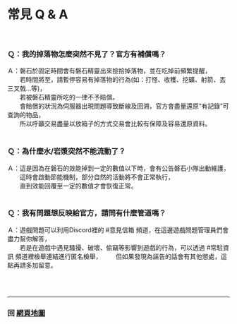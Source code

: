 # 常見 Q & A

<br>

### Ｑ：我的掉落物怎麼突然不見了？官方有補償嗎？  
Ａ：磐石於固定時間會有磐石精靈出來撿拾掉落物，並在吃掉前頻繁提醒，<br>
　　若時間將至，請暫停容易有掉落物的行為(如：打怪、收穫、挖礦、射箭、丟三叉戟…等)，<br>
　　若被磐石精靈所吃的一律不予賠償。<br>
　　會賠償的狀況為伺服器出現問題導致斷線及回溯，官方會盡量還原“有記錄”可查詢的物品，<br>
　　所以呼籲交易盡量以放箱子的方式交易會比較有保障及容易還原資料。
<br>
<br>
### Ｑ：為什麼水/岩漿突然不能流動了？
Ａ：這是因為在磐石的效能掉到一定的數值以下時，會有公告磐石小隊出動維護，<br>
　　這時會啟動節能機制，部分自然的活動將不會正常執行，<br>
　　直到效能回覆至一定的數值才會恢復正常。
<br>
<br>
### Ｑ：我有問題想反映給官方，請問有什麼管道嗎？
Ａ：遊戲問題可以利用Discord裡的 #意見信箱 頻道，在這邊遊戲問題管理員們會盡力幫你解答，<br>
　　若是在遊戲中遇見騷擾、破壞、偷竊等影響到遊戲的行為，可以透過 #常駐資訊 頻道裡檢舉連結進行匿名檢舉，
　　但如果發現為誣告的話會有其他懲處，這點再請多加留意。

<br>
<br>

------

### 回 [網頁地圖](https://rock-mc.github.io/sitemap/)  
